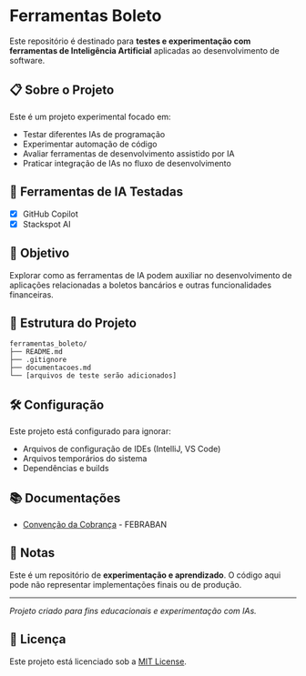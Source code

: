 # Ferramentas Boleto

Este repositório é destinado para **testes e experimentação com ferramentas de Inteligência Artificial** aplicadas ao desenvolvimento de software.

## 📋 Sobre o Projeto

Este é um projeto experimental focado em:
- Testar diferentes IAs de programação
- Experimentar automação de código
- Avaliar ferramentas de desenvolvimento assistido por IA
- Praticar integração de IAs no fluxo de desenvolvimento

## 🤖 Ferramentas de IA Testadas

- [X] GitHub Copilot
- [X] Stackspot AI

## 🚀 Objetivo

Explorar como as ferramentas de IA podem auxiliar no desenvolvimento de aplicações relacionadas a boletos bancários e outras funcionalidades financeiras.

## 📂 Estrutura do Projeto

```
ferramentas_boleto/
├── README.md
├── .gitignore
├── documentacoes.md
└── [arquivos de teste serão adicionados]
```

## 🛠️ Configuração

Este projeto está configurado para ignorar:
- Arquivos de configuração de IDEs (IntelliJ, VS Code)
- Arquivos temporários do sistema
- Dependências e builds

## 📚 Documentações

- [Convenção da Cobrança](https://portal.febraban.org.br/pagina/3143/52/pt-br/documentos-sfn-boletos) - FEBRABAN

## 📝 Notas

Este é um repositório de **experimentação e aprendizado**. O código aqui pode não representar implementações finais ou de produção.

---

*Projeto criado para fins educacionais e experimentação com IAs.*


## 📄 Licença

Este projeto está licenciado sob a [MIT License](LICENSE).